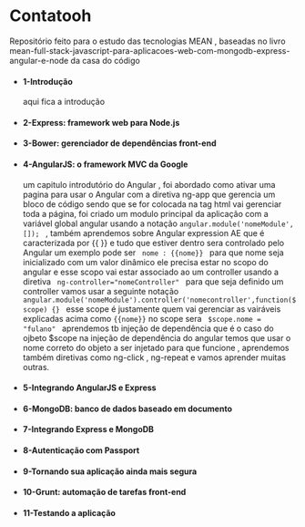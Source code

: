 <h1> Contatooh </h1>

<p>
Repositório feito para o estudo das tecnologias MEAN , 
baseadas no livro mean-full-stack-javascript-para-aplicacoes-web-com-mongodb-express-angular-e-node da casa do código
</p>

<ul>
  <li>
    <h4>1-Introdução</h4>
    <p>aqui fica a introdução</p>
  </li>
  <li>
    <h4>2-Express: framework web para Node.js</h4>
  </li>
  <li>
    <h4>3-Bower: gerenciador de dependências front-end</h4>
  </li>
  <li>
    <h4>4-AngularJS: o framework MVC da Google</h4>
    <p>um capitulo introdutório do Angular , foi abordado como ativar uma pagina para usar o Angular com a diretiva 
    ng-app que gerencia um bloco de código sendo que se for colocada na tag html vai gerenciar toda a página, foi criado um 
    modulo principal da aplicação com a variável global angular usando a notação <code>angular.module('nomeModule',[]); </code>
    , também aprendemos sobre Angular expression AE que é caracterizada por {{ }} e tudo que estiver dentro sera controlado pelo Angular
    um exemplo pode ser <code> nome : {{nome}} </code>  para que nome seja inicializado com um valor dinâmico ele precisa estar no scopo do angular
    e esse scopo vai estar associado ao um controller usando a diretiva <code> ng-controller="nomeController" </code> para que seja definido um controller 
    vamos usar a seguinte notação <code> angular.module('nomeModule').controller('nomecontroller',function($scope) {} </code> esse scope é justamente quem
    vai gerenciar as vairáveis explicadas acima como <code>{{nome}}</code> no scope sera <code> $scope.nome = "fulano" </code> aprendemos tb injeção de dependência
    que é o caso do ojbeto $scope na injeção de dependência do angular temos que usar o nome correto do objeto a ser injetado para que funcione , 
    aprendemos também diretivas como ng-click , ng-repeat e vamos aprender muitas outras.</p>
  </li>
  <li>
    <h4>5-Integrando AngularJS e Express</h4>
  </li>
  <li>
    <h4>6-MongoDB: banco de dados baseado em documento</h4>
  </li>
  <li>
    <h4>7-Integrando Express e MongoDB</h4>
  </li>
  <li>
    <h4>8-Autenticação com Passport</h4>
  </li>
  <li>
    <h4>9-Tornando sua aplicação ainda mais segura</h4>
  </li>
  <li>
    <h4>10-Grunt: automação de tarefas front-end</h4>
  </li>
  <li>
    <h4>11-Testando a aplicação</h4>
  </li>  
</ul>



